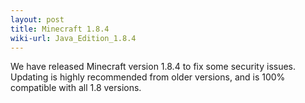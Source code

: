 ```yaml
---
layout: post
title: Minecraft 1.8.4
wiki-url: Java_Edition_1.8.4
---
```


We have released Minecraft version 1.8.4 to fix some security issues.
Updating is highly recommended from older versions, and is 100% compatible with all 1.8 versions.
